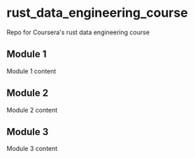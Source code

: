 # rust_data_engineering_course
Repo for Coursera's rust data engineering course

## Module 1

Module 1 content

## Module 2

Module 2 content

## Module 3

Module 3 content